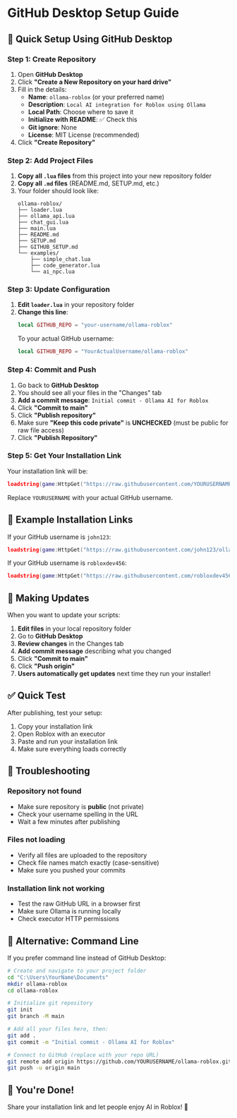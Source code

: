 # GitHub Desktop Setup Guide

## 🚀 Quick Setup Using GitHub Desktop

### Step 1: Create Repository
1. Open **GitHub Desktop**
2. Click **"Create a New Repository on your hard drive"**
3. Fill in the details:
   - **Name**: `ollama-roblox` (or your preferred name)
   - **Description**: `Local AI integration for Roblox using Ollama`
   - **Local Path**: Choose where to save it
   - **Initialize with README**: ✅ Check this
   - **Git ignore**: None
   - **License**: MIT License (recommended)
4. Click **"Create Repository"**

### Step 2: Add Project Files
1. **Copy all `.lua` files** from this project into your new repository folder
2. **Copy all `.md` files** (README.md, SETUP.md, etc.) 
3. Your folder should look like:
   ```
   ollama-roblox/
   ├── loader.lua
   ├── ollama_api.lua
   ├── chat_gui.lua
   ├── main.lua
   ├── README.md
   ├── SETUP.md
   ├── GITHUB_SETUP.md
   └── examples/
       ├── simple_chat.lua
       ├── code_generator.lua
       └── ai_npc.lua
   ```

### Step 3: Update Configuration
1. **Edit `loader.lua`** in your repository folder
2. **Change this line**:
   ```lua
   local GITHUB_REPO = "your-username/ollama-roblox"
   ```
   To your actual GitHub username:
   ```lua
   local GITHUB_REPO = "YourActualUsername/ollama-roblox"
   ```

### Step 4: Commit and Push
1. Go back to **GitHub Desktop**
2. You should see all your files in the "Changes" tab
3. **Add a commit message**: `Initial commit - Ollama AI for Roblox`
4. Click **"Commit to main"**
5. Click **"Publish repository"**
6. Make sure **"Keep this code private"** is **UNCHECKED** (must be public for raw file access)
7. Click **"Publish Repository"**

### Step 5: Get Your Installation Link
Your installation link will be:
```lua
loadstring(game:HttpGet("https://raw.githubusercontent.com/YOURUSERNAME/ollama-roblox/main/loader.lua"))()
```

Replace `YOURUSERNAME` with your actual GitHub username.

## 🎯 Example Installation Links

If your GitHub username is `john123`:
```lua
loadstring(game:HttpGet("https://raw.githubusercontent.com/john123/ollama-roblox/main/loader.lua"))()
```

If your GitHub username is `robloxdev456`:
```lua
loadstring(game:HttpGet("https://raw.githubusercontent.com/robloxdev456/ollama-roblox/main/loader.lua"))()
```

## 🔄 Making Updates

When you want to update your scripts:
1. **Edit files** in your local repository folder
2. Go to **GitHub Desktop**
3. **Review changes** in the Changes tab
4. **Add commit message** describing what you changed
5. Click **"Commit to main"**
6. Click **"Push origin"**
7. **Users automatically get updates** next time they run your installer!

## ✅ Quick Test

After publishing, test your setup:
1. Copy your installation link
2. Open Roblox with an executor
3. Paste and run your installation link
4. Make sure everything loads correctly

## 🚨 Troubleshooting

### Repository not found
- Make sure repository is **public** (not private)
- Check your username spelling in the URL
- Wait a few minutes after publishing

### Files not loading
- Verify all files are uploaded to the repository
- Check file names match exactly (case-sensitive)
- Make sure you pushed your commits

### Installation link not working
- Test the raw GitHub URL in a browser first
- Make sure Ollama is running locally
- Check executor HTTP permissions

## 📱 Alternative: Command Line

If you prefer command line instead of GitHub Desktop:

```bash
# Create and navigate to your project folder
cd "C:\Users\YourName\Documents"
mkdir ollama-roblox
cd ollama-roblox

# Initialize git repository
git init
git branch -M main

# Add all your files here, then:
git add .
git commit -m "Initial commit - Ollama AI for Roblox"

# Connect to GitHub (replace with your repo URL)
git remote add origin https://github.com/YOURUSERNAME/ollama-roblox.git
git push -u origin main
```

## 🎉 You're Done!

Share your installation link and let people enjoy AI in Roblox! 🤖
